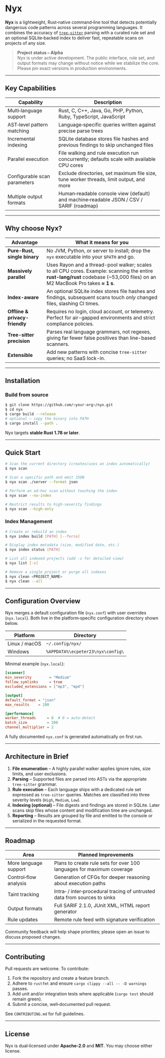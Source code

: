 # Nyx

**Nyx** is a lightweight, Rust‑native command‑line tool that detects potentially dangerous code patterns across several programming languages. It combines the accuracy of [`tree‑sitter`](https://tree-sitter.github.io/) parsing with a curated rule set and an optional SQLite‑backed index to deliver fast, repeatable scans on projects of any size.

> **Project status – Alpha**   
> Nyx is under active development. The public interface, rule set, and output formats may change without notice while we stabilize the core. Please pin exact versions in production environments.

---

## Key Capabilities

| Capability                   | Description                                                                               |
|------------------------------|-------------------------------------------------------------------------------------------|
| Multi‑language support       | Rust, C, C++, Java, Go, PHP, Python, Ruby, TypeScript, JavaScript                         |
| AST‑level pattern matching   | Language‑specific queries written against precise parse trees                             |
| Incremental indexing         | SQLite database stores file hashes and previous findings to skip unchanged files          |
| Parallel execution           | File walking and rule execution run concurrently; defaults scale with available CPU cores |
| Configurable scan parameters | Exclude directories, set maximum file size, tune worker threads, limit output, and more   |
| Multiple output formats      | Human‑readable console view (default) and machine‑readable JSON / CSV / SARIF (roadmap)   |

---

## Why choose Nyx?

| Advantage                      | What it means for you                                                                                                                                                        |
|--------------------------------|------------------------------------------------------------------------------------------------------------------------------------------------------------------------------|
| **Pure-Rust, single binary**   | No JVM, Python, or server to install; drop the `nyx` executable into your `$PATH` and go.                                                                                    |
| **Massively parallel**         | Uses Rayon and a thread-pool walker; scales to all CPU cores. Example: scanning the entire **rust-lang/rust** codebase (~53,000 files) on an M2 MacBook Pro takes **≈ 1 s**. |
| **Index-aware**                | An optional SQLite index stores file hashes and findings, subsequent scans touch *only* changed files, slashing CI times.                                                    |
| **Offline & privacy-friendly** | Requires no login, cloud account, or telemetry. Perfect for air-gapped environments and strict compliance policies.                                                          |
| **Tree-sitter precision**      | Parses real language grammars, not regexes, giving far fewer false positives than line-based scanners.                                                                       |
| **Extensible**                 | Add new patterns with concise `tree-sitter` queries; no SaaS lock-in.                                                                                                        |

---

## Installation

### Build from source

```bash
$ git clone https://github.com/<your‑org>/nyx.git
$ cd nyx
$ cargo build --release
# optional – copy the binary into PATH
$ cargo install --path .
```

Nyx targets **stable Rust 1.78 or later**.

---

## Quick Start

```bash
# Scan the current directory (creates/uses an index automatically)
$ nyx scan

# Scan a specific path and emit JSON
$ nyx scan ./server --format json

# Perform an ad‑hoc scan without touching the index
$ nyx scan --no-index

# Restrict results to high‑severity findings
$ nyx scan --high-only
```

### Index Management

```bash
# Create or rebuild an index
$ nyx index build [PATH] [--force]

# Display index metadata (size, modified date, etc.)
$ nyx index status [PATH]

# List all indexed projects (add -v for detailed view)
$ nyx list [-v]

# Remove a single project or purge all indexes
$ nyx clean <PROJECT_NAME>
$ nyx clean --all
```

---

## Configuration Overview

Nyx merges a default configuration file (`nyx.conf`) with user overrides (`nyx.local`). Both live in the platform‑specific configuration directory shown below.

| Platform      | Directory                         |
|---------------|-----------------------------------|
| Linux / macOS | `~/.config/nyx/`                  |
| Windows       | `%APPDATA%\ecpeter23\nyx\config\` |

Minimal example (`nyx.local`):

```toml
[scanner]
min_severity        = "Medium"
follow_symlinks     = true
excluded_extensions = ["mp3", "mp4"]

[output]
default_format = "json"
max_results    = 200

[performance]
worker_threads     = 8  # 0 = auto‑detect
batch_size         = 200
channel_multiplier = 2
```

A fully documented `nyx.conf` is generated automatically on first run.

---

## Architecture in Brief

1. **File enumeration** – A highly parallel walker applies ignore rules, size limits, and user exclusions.
2. **Parsing** – Supported files are parsed into ASTs via the appropriate `tree‑sitter` grammar.
3. **Rule execution** – Each language ships with a dedicated rule set expressed as `tree‑sitter` queries. Matches are classified into three severity levels (`High`, `Medium`, `Low`).
4. **Indexing (optional)** – File digests and findings are stored in SQLite. Later scans skip files whose content and modification time are unchanged.
5. **Reporting** – Results are grouped by file and emitted to the console or serialized in the requested format.

---

## Roadmap

| Area                  | Planned Improvements                                                      |
|-----------------------|---------------------------------------------------------------------------|
| More language support | Plans to create rule sets for over 100 languages for maximum coverage     |
| Control‑flow analysis | Generation of CFGs for deeper reasoning about execution paths             |
| Taint tracking        | Intra‑ / inter‑procedural tracing of untrusted data from sources to sinks |
| Output formats        | Full SARIF 2.1.0, JUnit XML, HTML report generator                        |
| Rule updates          | Remote rule feed with signature verification                              |

Community feedback will help shape priorities; please open an issue to discuss proposed changes.

---

## Contributing

Pull requests are welcome. To contribute:

1. Fork the repository and create a feature branch.
2. Adhere to `rustfmt` and ensure `cargo clippy --all -- -D warnings` passes.
3. Add unit and/or integration tests where applicable (`cargo test` should remain green).
4. Submit a concise, well‑documented pull request.

See `CONTRIBUTING.md` for full guidelines.

---

## License

Nyx is dual‑licensed under **Apache‑2.0** and **MIT**. You may choose either license.
